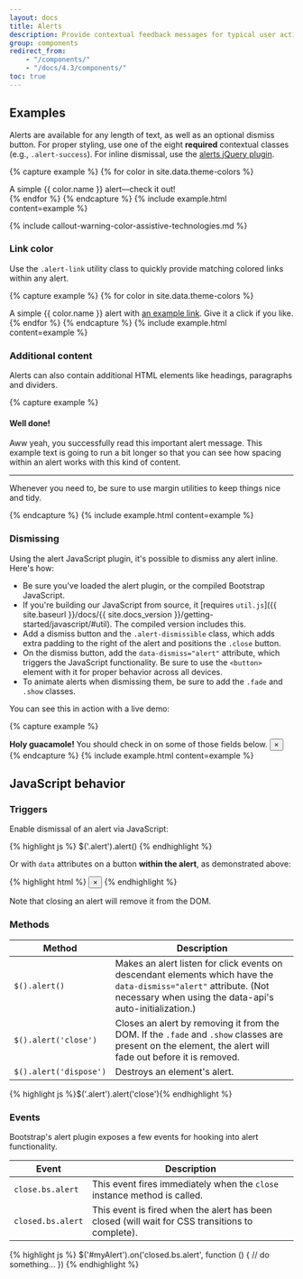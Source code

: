 ```yaml
---
layout: docs
title: Alerts
description: Provide contextual feedback messages for typical user actions with the handful of available and flexible alert messages.
group: components
redirect_from:
    - "/components/"
    - "/docs/4.3/components/"
toc: true
---
```


## Examples

Alerts are available for any length of text, as well as an optional dismiss button. For proper styling, use one of the eight **required** contextual classes (e.g., `.alert-success`). For inline dismissal, use the [alerts jQuery plugin](#dismissing).

{% capture example %}
{% for color in site.data.theme-colors %}

<div class="alert alert-{{ color.name }}" role="alert">
  A simple {{ color.name }} alert—check it out!
</div>{% endfor %}
{% endcapture %}
{% include example.html content=example %}

{% include callout-warning-color-assistive-technologies.md %}

### Link color

Use the `.alert-link` utility class to quickly provide matching colored links within any alert.

{% capture example %}
{% for color in site.data.theme-colors %}

<div class="alert alert-{{ color.name }}" role="alert">
  A simple {{ color.name }} alert with <a href="#" class="alert-link">an example link</a>. Give it a click if you like.
</div>{% endfor %}
{% endcapture %}
{% include example.html content=example %}

### Additional content

Alerts can also contain additional HTML elements like headings, paragraphs and dividers.

{% capture example %}

<div class="alert alert-success" role="alert">
  <h4 class="alert-heading">Well done!</h4>
  <p>Aww yeah, you successfully read this important alert message. This example text is going to run a bit longer so that you can see how spacing within an alert works with this kind of content.</p>
  <hr>
  <p class="mb-0">Whenever you need to, be sure to use margin utilities to keep things nice and tidy.</p>
</div>
{% endcapture %}
{% include example.html content=example %}

### Dismissing

Using the alert JavaScript plugin, it's possible to dismiss any alert inline. Here's how:

-   Be sure you've loaded the alert plugin, or the compiled Bootstrap JavaScript.
-   If you're building our JavaScript from source, it [requires `util.js`]({{ site.baseurl }}/docs/{{ site.docs_version }}/getting-started/javascript/#util). The compiled version includes this.
-   Add a dismiss button and the `.alert-dismissible` class, which adds extra padding to the right of the alert and positions the `.close` button.
-   On the dismiss button, add the `data-dismiss="alert"` attribute, which triggers the JavaScript functionality. Be sure to use the `<button>` element with it for proper behavior across all devices.
-   To animate alerts when dismissing them, be sure to add the `.fade` and `.show` classes.

You can see this in action with a live demo:

{% capture example %}

<div class="alert alert-warning alert-dismissible fade show" role="alert">
  <strong>Holy guacamole!</strong> You should check in on some of those fields below.
  <button type="button" class="close" data-dismiss="alert" aria-label="Close">
    <span aria-hidden="true">&times;</span>
  </button>
</div>
{% endcapture %}
{% include example.html content=example %}

## JavaScript behavior

### Triggers

Enable dismissal of an alert via JavaScript:

{% highlight js %}
$('.alert').alert()
{% endhighlight %}

Or with `data` attributes on a button **within the alert**, as demonstrated above:

{% highlight html %}
<button type="button" class="close" data-dismiss="alert" aria-label="Close">
<span aria-hidden="true">&times;</span>
</button>
{% endhighlight %}

Note that closing an alert will remove it from the DOM.

### Methods

| Method                 | Description                                                                                                                                                                   |
| ---------------------- | ----------------------------------------------------------------------------------------------------------------------------------------------------------------------------- |
| `$().alert()`          | Makes an alert listen for click events on descendant elements which have the `data-dismiss="alert"` attribute. (Not necessary when using the data-api's auto-initialization.) |
| `$().alert('close')`   | Closes an alert by removing it from the DOM. If the `.fade` and `.show` classes are present on the element, the alert will fade out before it is removed.                     |
| `$().alert('dispose')` | Destroys an element's alert.                                                                                                                                                  |

{% highlight js %}$('.alert').alert('close'){% endhighlight %}

### Events

Bootstrap's alert plugin exposes a few events for hooking into alert functionality.

| Event             | Description                                                                                     |
| ----------------- | ----------------------------------------------------------------------------------------------- |
| `close.bs.alert`  | This event fires immediately when the <code>close</code> instance method is called.             |
| `closed.bs.alert` | This event is fired when the alert has been closed (will wait for CSS transitions to complete). |

{% highlight js %}
$('#myAlert').on('closed.bs.alert', function () {
// do something...
})
{% endhighlight %}
